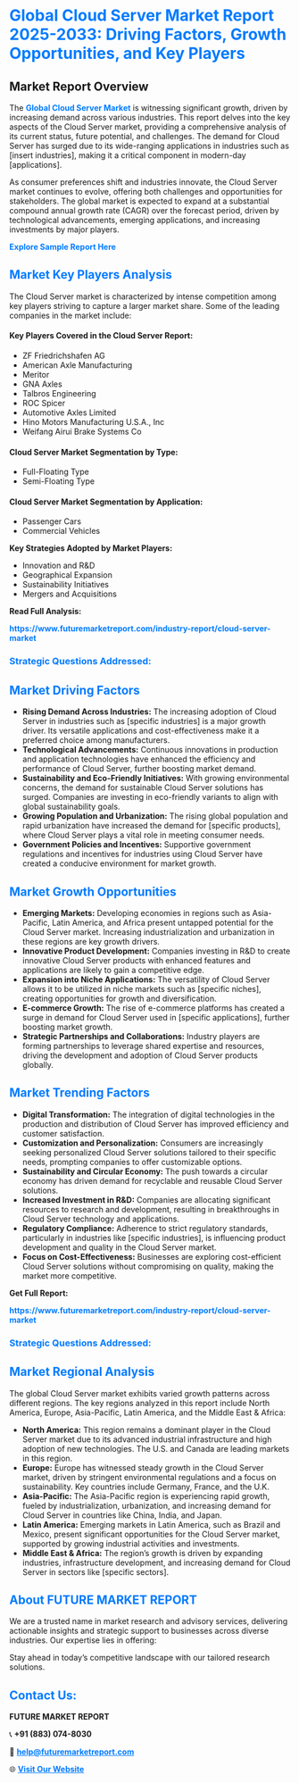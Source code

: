 <h1 style="color: #007BFF;">Global Cloud Server Market Report 2025-2033: Driving Factors, Growth Opportunities, and Key Players</h1>

<section id="overview">
<h2>Market Report Overview</h2>
<p>The <a href="https://www.futuremarketreport.com/industry-report/cloud-server-market" style="color: #007BFF; text-decoration: none;"><strong>Global Cloud Server Market</strong></a> is witnessing significant growth, driven by increasing demand across various industries. This report delves into the key aspects of the Cloud Server market, providing a comprehensive analysis of its current status, future potential, and challenges. The demand for Cloud Server has surged due to its wide-ranging applications in industries such as [insert industries], making it a critical component in modern-day [applications].</p>
<p>As consumer preferences shift and industries innovate, the Cloud Server market continues to evolve, offering both challenges and opportunities for stakeholders. The global market is expected to expand at a substantial compound annual growth rate (CAGR) over the forecast period, driven by technological advancements, emerging applications, and increasing investments by major players.</p>
</section>

<section id="overview">
<p><a href="https://www.futuremarketreport.com/request-sample/reportId=33211" style="color: #007BFF; text-decoration: none;"><strong>Explore Sample Report Here</strong></a></p>
</section>

<section id="key-players">
<h2 style="color: #007BFF;">Market Key Players Analysis</h2>
<p>The Cloud Server market is characterized by intense competition among key players striving to capture a larger market share. Some of the leading companies in the market include:</p>
<h4>Key Players Covered in the Cloud Server Report:</h4>
<ul><li>ZF Friedrichshafen AG</li><li>American Axle Manufacturing</li><li>Meritor</li><li>GNA Axles</li><li>Talbros Engineering</li><li>ROC Spicer</li><li>Automotive Axles Limited</li><li>Hino Motors Manufacturing U.S.A., Inc</li><li>Weifang Airui Brake Systems Co</li></ul>
<h4>Cloud Server Market Segmentation by Type:</h4>
<ul><li>Full-Floating Type</li><li>Semi-Floating Type</li></ul>

<h4>Cloud Server Market Segmentation by Application:</h4>
<ul><li>Passenger Cars</li><li>Commercial Vehicles</li></ul>
<p><strong>Key Strategies Adopted by Market Players:</strong></p>
<ul>
<li>Innovation and R&D</li>
<li>Geographical Expansion</li>
<li>Sustainability Initiatives</li>
<li>Mergers and Acquisitions</li>
</ul>
</section>

<section>
<p><strong>Read Full Analysis: </strong></p><a href="https://www.futuremarketreport.com/industry-report/cloud-server-market" style="color: #007BFF; text-decoration: none;"><strong>https://www.futuremarketreport.com/industry-report/cloud-server-market</strong></a>
<h3 style="color: #007BFF;">Strategic Questions Addressed:</h3>
</section>

<section id="driving-factors">
<h2 style="color: #007BFF;">Market Driving Factors</h2>
<ul>
<li><strong>Rising Demand Across Industries:</strong> The increasing adoption of Cloud Server in industries such as [specific industries] is a major growth driver. Its versatile applications and cost-effectiveness make it a preferred choice among manufacturers.</li>
<li><strong>Technological Advancements:</strong> Continuous innovations in production and application technologies have enhanced the efficiency and performance of Cloud Server, further boosting market demand.</li>
<li><strong>Sustainability and Eco-Friendly Initiatives:</strong> With growing environmental concerns, the demand for sustainable Cloud Server solutions has surged. Companies are investing in eco-friendly variants to align with global sustainability goals.</li>
<li><strong>Growing Population and Urbanization:</strong> The rising global population and rapid urbanization have increased the demand for [specific products], where Cloud Server plays a vital role in meeting consumer needs.</li>
<li><strong>Government Policies and Incentives:</strong> Supportive government regulations and incentives for industries using Cloud Server have created a conducive environment for market growth.</li>
</ul>
</section>

<section id="growth-opportunities">
<h2 style="color: #007BFF;">Market Growth Opportunities</h2>
<ul>
<li><strong>Emerging Markets:</strong> Developing economies in regions such as Asia-Pacific, Latin America, and Africa present untapped potential for the Cloud Server market. Increasing industrialization and urbanization in these regions are key growth drivers.</li>
<li><strong>Innovative Product Development:</strong> Companies investing in R&D to create innovative Cloud Server products with enhanced features and applications are likely to gain a competitive edge.</li>
<li><strong>Expansion into Niche Applications:</strong> The versatility of Cloud Server allows it to be utilized in niche markets such as [specific niches], creating opportunities for growth and diversification.</li>
<li><strong>E-commerce Growth:</strong> The rise of e-commerce platforms has created a surge in demand for Cloud Server used in [specific applications], further boosting market growth.</li>
<li><strong>Strategic Partnerships and Collaborations:</strong> Industry players are forming partnerships to leverage shared expertise and resources, driving the development and adoption of Cloud Server products globally.</li>
</ul>
</section>

<section id="trending-factors">
<h2 style="color: #007BFF;">Market Trending Factors</h2>
<ul>
<li><strong>Digital Transformation:</strong> The integration of digital technologies in the production and distribution of Cloud Server has improved efficiency and customer satisfaction.</li>
<li><strong>Customization and Personalization:</strong> Consumers are increasingly seeking personalized Cloud Server solutions tailored to their specific needs, prompting companies to offer customizable options.</li>
<li><strong>Sustainability and Circular Economy:</strong> The push towards a circular economy has driven demand for recyclable and reusable Cloud Server solutions.</li>
<li><strong>Increased Investment in R&D:</strong> Companies are allocating significant resources to research and development, resulting in breakthroughs in Cloud Server technology and applications.</li>
<li><strong>Regulatory Compliance:</strong> Adherence to strict regulatory standards, particularly in industries like [specific industries], is influencing product development and quality in the Cloud Server market.</li>
<li><strong>Focus on Cost-Effectiveness:</strong> Businesses are exploring cost-efficient Cloud Server solutions without compromising on quality, making the market more competitive.</li>
</ul>
</section>

<section>
<p><strong>Get Full Report: </strong></p><a href="https://www.futuremarketreport.com/industry-report/cloud-server-market" style="color: #007BFF; text-decoration: none;"><strong>https://www.futuremarketreport.com/industry-report/cloud-server-market</strong></a>
<h3 style="color: #007BFF;">Strategic Questions Addressed:</h3>
</section>


<section id="regional-analysis">
<h2 style="color: #007BFF;">Market Regional Analysis</h2>
<p>The global Cloud Server market exhibits varied growth patterns across different regions. The key regions analyzed in this report include North America, Europe, Asia-Pacific, Latin America, and the Middle East & Africa:</p>
<ul>
<li><strong>North America:</strong> This region remains a dominant player in the Cloud Server market due to its advanced industrial infrastructure and high adoption of new technologies. The U.S. and Canada are leading markets in this region.</li>
<li><strong>Europe:</strong> Europe has witnessed steady growth in the Cloud Server market, driven by stringent environmental regulations and a focus on sustainability. Key countries include Germany, France, and the U.K.</li>
<li><strong>Asia-Pacific:</strong> The Asia-Pacific region is experiencing rapid growth, fueled by industrialization, urbanization, and increasing demand for Cloud Server in countries like China, India, and Japan.</li>
<li><strong>Latin America:</strong> Emerging markets in Latin America, such as Brazil and Mexico, present significant opportunities for the Cloud Server market, supported by growing industrial activities and investments.</li>
<li><strong>Middle East & Africa:</strong> The region’s growth is driven by expanding industries, infrastructure development, and increasing demand for Cloud Server in sectors like [specific sectors].</li>
</ul>
</section>

<footer>
<h2 style="color: #007BFF;">About FUTURE MARKET REPORT</h2>
<p>We are a trusted name in market research and advisory services, delivering actionable insights and strategic support to businesses across diverse industries. Our expertise lies in offering:</p>

<p>Stay ahead in today’s competitive landscape with our tailored research solutions.</p>

<h2 style="color: #007BFF;">Contact Us:</h2>
<p><strong>FUTURE MARKET REPORT</strong></p>
<p>📞 <strong>+91 (883) 074-8030</strong></p>
<p>📧 <strong><a href="mailto:help@futuremarketreport.com" style="color: #007BFF;">help@futuremarketreport.com</a></strong></p>
<p>🌐 <strong><a href="https://www.futuremarketreport.com/" style="color: #007BFF;">Visit Our Website</a></strong></p>
</footer>